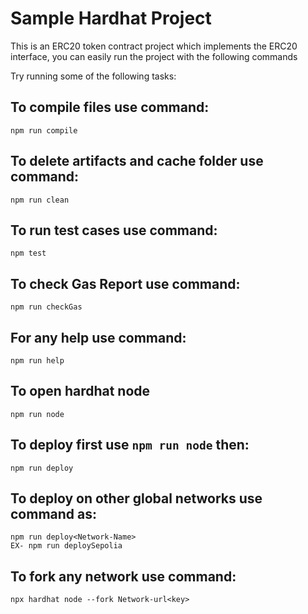 # Sample Hardhat Project

This is an ERC20 token contract project which implements the ERC20 interface, you can easily run the project with the following commands

Try running some of the following tasks:

## To compile files use command:
```shell
npm run compile
```
## To delete artifacts and cache folder use command:
```shell
npm run clean
```
## To run test cases use command:
```shell
npm test
```
## To check Gas Report use command:
```shell
npm run checkGas
```
## For any help use command:
```shell
npm run help
```
## To open hardhat node
```shell
npm run node
```
## To deploy first use `npm run node` then:
```shell
npm run deploy
```
## To deploy on other global networks use command as:
```shell
npm run deploy<Network-Name>
EX- npm run deploySepolia
```
## To fork any network use command:
```shell
npx hardhat node --fork Network-url<key>
```
